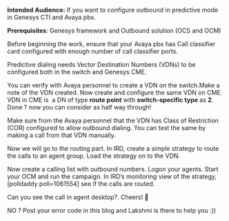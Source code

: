 
<span><strong>Intended Audience:</strong></span> If you want to configure outbound in predictive mode in Genesys CTI and Avaya pbx.

<span><strong>Prerequisites</strong></span>: Genesys framework and Outbound solution (OCS and OCM)

Before beginning the work, ensure that your Avaya pbx has Call classifier card configured with enough number of call classifier ports.

Predictive dialing needs Vector Destination Numbers (VDNs) to be configured both in the switch and Genesys CME.

You can verify with Avaya personnel to create a VDN on the switch.Make a note of the VDN created. Now create and configure the same VDN on CME. VDN in CME is  a DN of type **route point** with **switch-specific type** as **2**. Done ? now you can consider as half way through!

Make sure from the Avaya personnel that the VDN has Class of Restriction (COR) configured to allow outbound dialing. You can test the same by making a call from that VDN manually.

Now we will go to the routing part. In IRD, create a simple strategy to route the calls to an agent group. Load the strategy on to the VDN.

Now create a calling list with outbound numbers. Logon your agents. Start your OCM and run the campaign. In IRD&#8217;s monitoring view of the strategy,[polldaddy poll=1061554] see if the calls are routed.

Can you see the call in agent desktop?. Cheers! 🙂

NO ? Post your error code in this blog and Lakshmi is there to help you :))